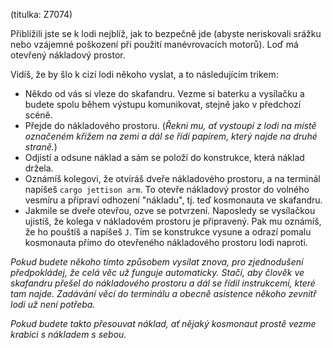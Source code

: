 (titulka: Z7074)

Přiblížili jste se k lodi nejblíž, jak to bezpečně jde (abyste neriskovali srážku nebo vzájemné poškození při použití manévrovacích motorů). Loď má otevřený nákladový prostor.

Vidíš, že by šlo k cizí lodi někoho vyslat, a to následujícím trikem:

- Někdo od vás si vleze do skafandru. Vezme si baterku a vysílačku a budete spolu během výstupu komunikovat, stejně jako v předchozí scéně.
- Přejde do nákladového prostoru. (_Řekni mu, ať vystoupí z lodi na místě označeném křížem na zemi a dál se řídí papírem, který najde na druhé straně._)
- Odjistí a odsune náklad a sám se položí do konstrukce, která náklad držela.
- Oznámíš kolegovi, že otvíráš dveře nákladového prostoru, a na terminál napíšeš `cargo jettison arm`. To otevře nákladový prostor do volného vesmíru a připraví odhození "nákladu", tj. teď kosmonauta ve skafandru.
- Jakmile se dveře otevřou, ozve se potvrzení. Naposledy se vysílačkou ujistíš, že kolega v nákladovém prostoru je připravený. Pak mu oznámíš, že ho pouštíš a napíšeš `J`. Tím se konstrukce vysune a odrazí pomalu kosmonauta přímo do otevřeného nákladového prostoru lodi naproti.

_Pokud budete někoho tímto způsobem vysílat znova, pro zjednodušení předpokládej, že celá věc už funguje automaticky. Stačí, aby člověk ve skafandru přešel do nákladového prostoru a dál se řídil instrukcemi, které tam najde. Zadávání věcí do terminálu a obecně asistence někoho zevnitř lodi už není potřeba._

_Pokud budete takto přesouvat náklad, ať nějaký kosmonaut prostě vezme krabici s nákladem s sebou._

